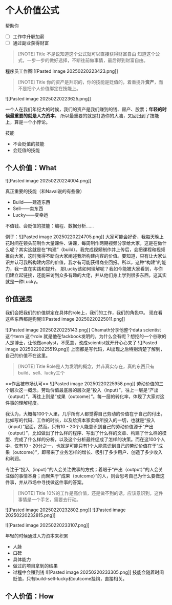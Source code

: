 # 个人价值公式

帮助你
- [ ] 工作中升职加薪
- [ ] 通过副业获得财富

> [!NOTE] Title
> 不是说知道这个公式就可以直接获得财富自由
> 知道这个公式，一步一步的做好选择，不断往前做事情，最后得到财富自由。

程序员工作图![[Pasted image 20250220223423.png]]


> [!NOTE] Title
> 你的资产是升职的，你的技能是贬值的，着重提升**资产**，而不是把个人价值绑定在技能上。

![[Pasted image 20250220223625.png]]

一个人在我们年纪大的时候，我们的资产是我们赚到的钱、房产、股票；**年轻的时候最重要的就是人力资本**。
所以最重要的就是打造你的大脑，又回归到了技能上，算是一个小悖论。

技能
- 不会贬值的技能
- 会贬值的技能

## 个人价值：What

![[Pasted image 20250220224004.png]]

真正重要的技能（和Naval说的有些像）
- Build——建造东西
- Sell——卖东西
- Lucky——变幸运

不值钱、会贬值的技能：编程、数据分析......

例子：![[Pasted image 20250220224705.png]]
大家可能会好奇，我每天晚上花时间在镜头前制作大量课件、讲课，每周制作两期视频分享给大家，这是在做什么呢？其实这就是在“构建”（build）。我完成视频制作并上传后，会把课程和视频推向大家，这时我得不断向大家阐述我所构建内容的价值。要知道，只有让大家认识并认可我所构建内容的价值，我才有可能获得商业回报。所以，这种“构建”的能力，我一直在实践和提升。
那Lucky该如何理解呢？我如今能被大家看到，与你们建立起链接，还能采访到众多有趣的大佬，并从他们身上学到很多东西，这其实就是一种Lucky。

## 价值迷思

我们会把我们的价值绑定在具体的role上，我们的工作，我们的角色中。
现在看这些东西都是狗屁![[Pasted image 20250220225011.png]]

![[Pasted image 20250220225143.png]]
Chamath分享他整个data scientist 这个term 这个role 就是他在fackbook发明的。为什么会有呢？想挖的一个谷歌的人是博士，让他做analyst，不愿意，改成scientist就开开心心来了
![[Pasted image 20250220225519.png]]
上面都是写代码，AI出现之后特别清楚了解到，自己的价值不在这里。

> [!NOTE] Title
> Role是人为发明的概念，并非真实存在，真的东西只有build、sell、lucky三个

==作品被市场认可==
![[Pasted image 20250220225958.png]]
劳动价值的三个层次这一概念。劳动价值最底层的层次是“投入（input）”，往上一层是“产出（output）”，再往上则是“成果（outcome）”。每一层的转化率，体现了大家对这件事的理解程度。

我认为，大概每100个人里，几乎所有人都觉得自己劳动的价值在于自己的付出，比如写的代码、工作的时长，以及给资本家卖命所投入的一切，也就是“投入（input）”层面。然而，只有10 - 20个人能意识到自己的劳动价值源于“产出（output）”，比如做出了什么样的程序、写出了什么样的文章、构建了什么样的模型、完成了什么样的分析，以及这个分析最终促成了怎样的决策。而在这100个人中，仅有10 - 20分之一，也就是可能只有1个人能意识到自己的劳动价值在于“成果（outcome）”，即带来了业务怎样的增长、吸引了多少用户、创造了多少收入和利润。

专注于“投入（input）”的人会关注做事的方式；着眼于“产出（output）”的人会关注做的事情本身；而聚焦于“成果（outcome）”的人，则会思考自己为什么要做这件事，并从市场中寻找做这件事的答案。


> [!NOTE] Title
> 10%的工作是高价值，还是做不到的话，应该意识到，这件事情是一个手艺，需要去行动。


![[Pasted image 20250220232802.png]]
![[Pasted image 20250220232815.png]]

![[Pasted image 20250220233107.png]]

年轻的时候通过人力资本来积累
- 人脉
- 口碑
- 具体能力
- 做过的项目拿到的结果
- 过程中会赚到钱
![[Pasted image 20250220233305.png]]
技能会随着时间贬值，只有build-sell-lucky和outcome挂钩，直接相关。

## 个人价值：How

